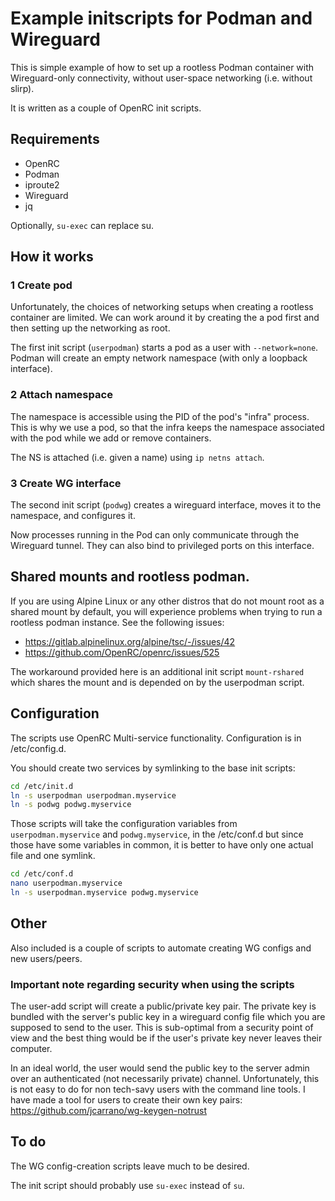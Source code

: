 # Example initscripts for Podman and Wireguard

This is simple example of how to set up a rootless Podman container with
Wireguard-only connectivity, without user-space networking (i.e. without
slirp).

It is written as a couple of OpenRC init scripts.

## Requirements

- OpenRC
- Podman
- iproute2
- Wireguard
- jq

Optionally, `su-exec` can replace su.

## How it works

### 1 Create pod

Unfortunately, the choices of networking setups when creating a rootless container
are limited. We can work around it by creating the a pod first and then
setting up the networking as root.

The first init script (`userpodman`) starts a pod as a user with `--network=none`.
Podman will create an empty network namespace (with only a loopback interface).

### 2 Attach namespace

The namespace is accessible using the PID of the pod's "infra" process. This is
why we use a pod, so that the infra keeps the namespace associated with the pod
while we add or remove containers.

The NS is attached (i.e. given a name) using `ip netns attach`.

### 3 Create WG interface

The second init script (`podwg`) creates a wireguard interface, moves it to the namespace,
and configures it.

Now processes running in the Pod can only communicate through the Wireguard tunnel.
They can also bind to privileged ports on this interface.

## Shared mounts and rootless podman.

If you are using Alpine Linux or any other distros that do not mount root as a
shared mount by default, you will experience problems when trying to run a rootless
podman instance. See the following issues:

- https://gitlab.alpinelinux.org/alpine/tsc/-/issues/42
- https://github.com/OpenRC/openrc/issues/525

The workaround provided here is an additional init script `mount-rshared` which shares
the mount and is depended on by the userpodman script.

## Configuration

The scripts use OpenRC Multi-service functionality. Configuration is in /etc/config.d.

You should create two services by symlinking to the base init scripts:

```sh
cd /etc/init.d
ln -s userpodman userpodman.myservice
ln -s podwg podwg.myservice
```

Those scripts will take the configuration variables from `userpodman.myservice` and `podwg.myservice`,
in the /etc/conf.d but since those have some variables in common, it is better to have only one
actual file and one symlink.

```sh
cd /etc/conf.d
nano userpodman.myservice
ln -s userpodman.myservice podwg.myservice
```

## Other

Also included is a couple of scripts to automate creating WG configs and new users/peers.

### Important note regarding security when using the scripts

The user-add script will create a public/private key pair. The private key is bundled with the server's
public key in a wireguard config file which you are supposed to send to the user. This is sub-optimal from
a security point of view and the best thing would be if the user's private key never leaves their computer.

In an ideal world, the user would send the public key to the server admin over an authenticated (not
necessarily private) channel. Unfortunately, this is not easy to do for non tech-savy users with the command
line tools. I have made a tool for users to create their own key pairs: https://github.com/jcarrano/wg-keygen-notrust

## To do

The WG config-creation scripts leave much to be desired.

The init script should probably use `su-exec` instead of `su`.
